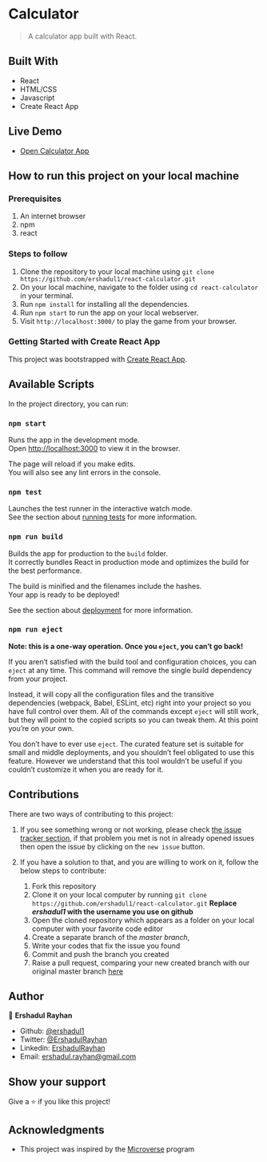 # Calculator
> A calculator app built with React.


## Built With

- React
- HTML/CSS
- Javascript
- Create React App

## Live Demo

- [Open Calculator App](https://react-calculator-rayhan.herokuapp.com/)

## How to run this project on your local machine

### Prerequisites
1. An internet browser
1. npm
1. react

   
### Steps to follow
1. Clone the repository to your local machine using `git clone https://github.com/ershadul1/react-calculator.git`
1. On your local machine, navigate to the folder using `cd react-calculator` in your terminal.
1. Run `npm install` for installing all the dependencies.
1. Run `npm start` to run the app on your local webserver.
1. Visit `http://localhost:3000/` to play the game from your browser.


### Getting Started with Create React App

This project was bootstrapped with [Create React App](https://github.com/facebook/create-react-app).

## Available Scripts

In the project directory, you can run:

### `npm start`

Runs the app in the development mode.\
Open [http://localhost:3000](http://localhost:3000) to view it in the browser.

The page will reload if you make edits.\
You will also see any lint errors in the console.

### `npm test`

Launches the test runner in the interactive watch mode.\
See the section about [running tests](https://facebook.github.io/create-react-app/docs/running-tests) for more information.

### `npm run build`

Builds the app for production to the `build` folder.\
It correctly bundles React in production mode and optimizes the build for the best performance.

The build is minified and the filenames include the hashes.\
Your app is ready to be deployed!

See the section about [deployment](https://facebook.github.io/create-react-app/docs/deployment) for more information.

### `npm run eject`

**Note: this is a one-way operation. Once you `eject`, you can’t go back!**

If you aren’t satisfied with the build tool and configuration choices, you can `eject` at any time. This command will remove the single build dependency from your project.

Instead, it will copy all the configuration files and the transitive dependencies (webpack, Babel, ESLint, etc) right into your project so you have full control over them. All of the commands except `eject` will still work, but they will point to the copied scripts so you can tweak them. At this point you’re on your own.

You don’t have to ever use `eject`. The curated feature set is suitable for small and middle deployments, and you shouldn’t feel obligated to use this feature. However we understand that this tool wouldn’t be useful if you couldn’t customize it when you are ready for it.



## Contributions

  There are two ways of contributing to this project:

1.  If you see something wrong or not working, please check [the issue tracker section](https://github.com/ershadul1/react-calculator/issues), if that problem you met is not in already opened issues then open the issue by clicking on the `new issue` button.

2.  If you have a solution to that, and you are willing to work on it, follow the below steps to contribute:
    1.  Fork this repository
    1.  Clone it on your local computer by running `git clone https://github.com/ershadul1/react-calculator.git` __Replace *ershadul1* with the username you use on github__
    1.  Open the cloned repository which appears as a folder on your local computer with your favorite code editor
    1.  Create a separate branch of the *master branch*,
    1.  Write your codes that fix the issue you found
    1.  Commit and push the branch you created
    1.  Raise a pull request, comparing your new created branch with our original master branch [here](https://github.com/ershadul1/react-calculator)

## Author 

👤 **Ershadul Rayhan**

- Github: [@ershadul1](https://github.com/ershadul1)
- Twitter: [@ErshadulRayhan](https://twitter.com/ErshadulRayhan)
- Linkedin: [ErshadulRayhan](https://www.linkedin.com/in/ershadulrayhan/)
- Email:  ershadul.rayhan@gmail.com


## Show your support

Give a ⭐️ if you like this project!

## Acknowledgments
- This project was inspired by the [Microverse](https:www.microverse.org) program
